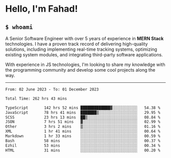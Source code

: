 <h1>Hello, I'm Fahad!</h1>

<h2><code>$ whoami</code></h2>

A Senior Software Engineer with over 5 years of experience in **MERN Stack** technologies. I have a proven track record of delivering high-quality solutions, including implementing real-time tracking systems, optimizing existing system modules, and integrating third-party software applications.

With experience in JS technologies, I'm looking to share my knowledge with the programming community and develop some cool projects along the way.

---

<!--START_SECTION:waka-->

```txt
From: 02 June 2023 - To: 01 December 2023

Total Time: 262 hrs 43 mins

TypeScript       142 hrs 52 mins █████████████▓░░░░░░░░░░░   54.38 %
JavaScript       78 hrs 41 mins  ███████▒░░░░░░░░░░░░░░░░░   29.95 %
SCSS             23 hrs 13 mins  ██▒░░░░░░░░░░░░░░░░░░░░░░   08.84 %
JSON             7 hrs 51 mins   ▓░░░░░░░░░░░░░░░░░░░░░░░░   02.99 %
Other            3 hrs 2 mins    ▒░░░░░░░░░░░░░░░░░░░░░░░░   01.16 %
XML              1 hr 41 mins    ░░░░░░░░░░░░░░░░░░░░░░░░░   00.64 %
Markdown         1 hr 33 mins    ░░░░░░░░░░░░░░░░░░░░░░░░░   00.59 %
Bash             58 mins         ░░░░░░░░░░░░░░░░░░░░░░░░░   00.37 %
Ezhil            53 mins         ░░░░░░░░░░░░░░░░░░░░░░░░░   00.34 %
HTML             31 mins         ░░░░░░░░░░░░░░░░░░░░░░░░░   00.20 %
```

<!--END_SECTION:waka-->

<!--
**heyFahad/heyFahad** is a ✨ _special_ ✨ repository because its `README.md` (this file) appears on your GitHub profile.

Here are some ideas to get you started:

- 🔭 I’m currently working on ...
- 🌱 I’m currently learning ...
- 👯 I’m looking to collaborate on ...
- 🤔 I’m looking for help with ...
- 💬 Ask me about ...
- 📫 How to reach me: ...
- 😄 Pronouns: ...
- ⚡ Fun fact: ...
-->
